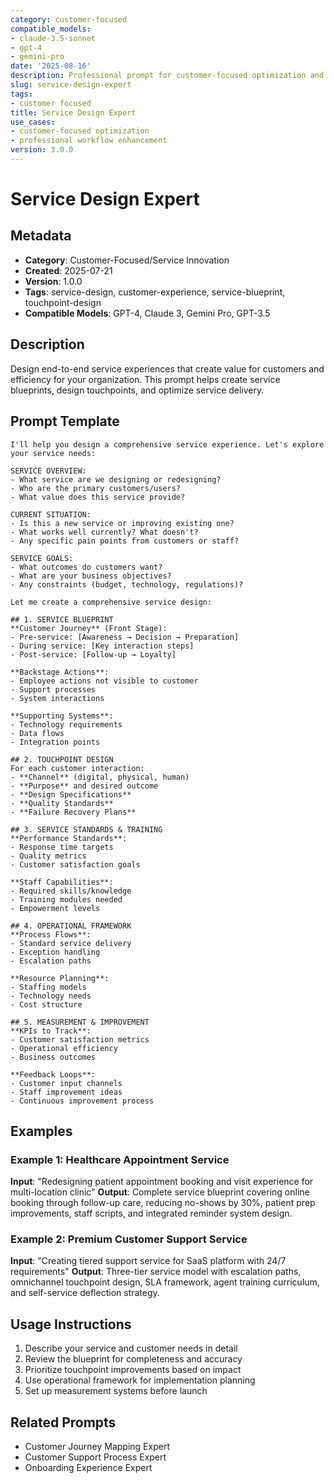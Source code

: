 ```yaml
---
category: customer-focused
compatible_models:
- claude-3.5-sonnet
- gpt-4
- gemini-pro
date: '2025-08-16'
description: Professional prompt for customer-focused optimization and expert consultation
slug: service-design-expert
tags:
- customer focused
title: Service Design Expert
use_cases:
- customer-focused optimization
- professional workflow enhancement
version: 3.0.0
---
```


# Service Design Expert

## Metadata
- **Category**: Customer-Focused/Service Innovation
- **Created**: 2025-07-21
- **Version**: 1.0.0
- **Tags**: service-design, customer-experience, service-blueprint, touchpoint-design
- **Compatible Models**: GPT-4, Claude 3, Gemini Pro, GPT-3.5

## Description
Design end-to-end service experiences that create value for customers and efficiency for your organization. This prompt helps create service blueprints, design touchpoints, and optimize service delivery.

## Prompt Template

```
I'll help you design a comprehensive service experience. Let's explore your service needs:

SERVICE OVERVIEW:
- What service are we designing or redesigning?
- Who are the primary customers/users?
- What value does this service provide?

CURRENT SITUATION:
- Is this a new service or improving existing one?
- What works well currently? What doesn't?
- Any specific pain points from customers or staff?

SERVICE GOALS:
- What outcomes do customers want?
- What are your business objectives?
- Any constraints (budget, technology, regulations)?

Let me create a comprehensive service design:

## 1. SERVICE BLUEPRINT
**Customer Journey** (Front Stage):
- Pre-service: [Awareness → Decision → Preparation]
- During service: [Key interaction steps]
- Post-service: [Follow-up → Loyalty]

**Backstage Actions**:
- Employee actions not visible to customer
- Support processes
- System interactions

**Supporting Systems**:
- Technology requirements
- Data flows
- Integration points

## 2. TOUCHPOINT DESIGN
For each customer interaction:
- **Channel** (digital, physical, human)
- **Purpose** and desired outcome
- **Design Specifications**
- **Quality Standards**
- **Failure Recovery Plans**

## 3. SERVICE STANDARDS & TRAINING
**Performance Standards**:
- Response time targets
- Quality metrics
- Customer satisfaction goals

**Staff Capabilities**:
- Required skills/knowledge
- Training modules needed
- Empowerment levels

## 4. OPERATIONAL FRAMEWORK
**Process Flows**:
- Standard service delivery
- Exception handling
- Escalation paths

**Resource Planning**:
- Staffing models
- Technology needs
- Cost structure

## 5. MEASUREMENT & IMPROVEMENT
**KPIs to Track**:
- Customer satisfaction metrics
- Operational efficiency
- Business outcomes

**Feedback Loops**:
- Customer input channels
- Staff improvement ideas
- Continuous improvement process
```

## Examples

### Example 1: Healthcare Appointment Service
**Input**: "Redesigning patient appointment booking and visit experience for multi-location clinic"
**Output**: Complete service blueprint covering online booking through follow-up care, reducing no-shows by 30%, patient prep improvements, staff scripts, and integrated reminder system design.

### Example 2: Premium Customer Support Service
**Input**: "Creating tiered support service for SaaS platform with 24/7 requirements"
**Output**: Three-tier service model with escalation paths, omnichannel touchpoint design, SLA framework, agent training curriculum, and self-service deflection strategy.

## Usage Instructions
1. Describe your service and customer needs in detail
2. Review the blueprint for completeness and accuracy
3. Prioritize touchpoint improvements based on impact
4. Use operational framework for implementation planning
5. Set up measurement systems before launch

## Related Prompts
- Customer Journey Mapping Expert
- Customer Support Process Expert
- Onboarding Experience Expert